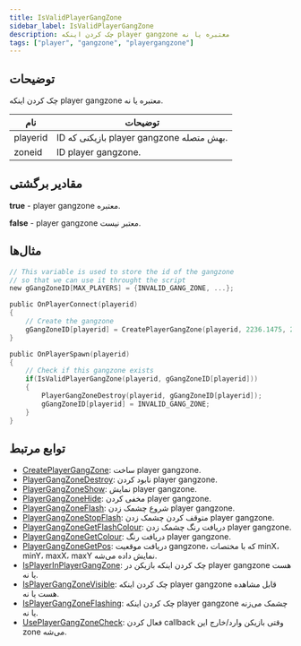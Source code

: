 ```yaml
---
title: IsValidPlayerGangZone
sidebar_label: IsValidPlayerGangZone
description: چک کردن اینکه player gangzone معتبره یا نه
tags: ["player", "gangzone", "playergangzone"]
---
```


<VersionWarn version='omp v1.1.0.2612' />

## توضیحات

چک کردن اینکه player gangzone معتبره یا نه.

| نام         | توضیحات                                                      |
| ----------- | ------------------------------------------------------------ |
| playerid    | ID بازیکنی که player gangzone بهش متصله.                     |
| zoneid      | ID player gangzone.                                          |

## مقادیر برگشتی

**true** - player gangzone معتبره.

**false** - player gangzone معتبر نیست.

## مثال‌ها

```c
// This variable is used to store the id of the gangzone
// so that we can use it throught the script
new gGangZoneID[MAX_PLAYERS] = {INVALID_GANG_ZONE, ...};

public OnPlayerConnect(playerid)
{
    // Create the gangzone
    gGangZoneID[playerid] = CreatePlayerGangZone(playerid, 2236.1475, 2424.7266, 2319.1636, 2502.4348);
}

public OnPlayerSpawn(playerid)
{
    // Check if this gangzone exists
    if(IsValidPlayerGangZone(playerid, gGangZoneID[playerid]))
    {
        PlayerGangZoneDestroy(playerid, gGangZoneID[playerid]);
        gGangZoneID[playerid] = INVALID_GANG_ZONE;
    }
}
```

## توابع مرتبط

- [CreatePlayerGangZone](CreatePlayerGangZone): ساخت player gangzone.
- [PlayerGangZoneDestroy](PlayerGangZoneDestroy): نابود کردن player gangzone.
- [PlayerGangZoneShow](PlayerGangZoneShow): نمایش player gangzone.
- [PlayerGangZoneHide](PlayerGangZoneHide): مخفی کردن player gangzone.
- [PlayerGangZoneFlash](PlayerGangZoneFlash): شروع چشمک زدن player gangzone.
- [PlayerGangZoneStopFlash](PlayerGangZoneStopFlash): متوقف کردن چشمک زدن player gangzone.
- [PlayerGangZoneGetFlashColour](PlayerGangZoneGetFlashColour): دریافت رنگ چشمک زدن player gangzone.
- [PlayerGangZoneGetColour](PlayerGangZoneGetColour): دریافت رنگ player gangzone.
- [PlayerGangZoneGetPos](PlayerGangZoneGetPos): دریافت موقعیت gangzone، که با مختصات minX، minY، maxX، maxY نمایش داده می‌شه.
- [IsPlayerInPlayerGangZone](IsPlayerInPlayerGangZone): چک کردن اینکه بازیکن در player gangzone هست یا نه.
- [IsPlayerGangZoneVisible](IsPlayerGangZoneVisible): چک کردن اینکه player gangzone قابل مشاهده هست یا نه.
- [IsPlayerGangZoneFlashing](IsPlayerGangZoneFlashing): چک کردن اینکه player gangzone چشمک می‌زنه یا نه.
- [UsePlayerGangZoneCheck](UsePlayerGangZoneCheck): فعال کردن callback وقتی بازیکن وارد/خارج این zone می‌شه.